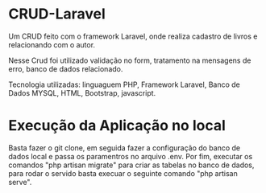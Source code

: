 # CRUD-Laravel

Um CRUD feito com o framework Laravel, onde realiza cadastro de livros e relacionando com o autor.

Nesse Crud foi utilizado validação no form, tratamento na mensagens de erro, banco de dados relacionado.

Tecnologia utilizadas: linguaguem PHP, Framework Laravel, Banco de Dados MYSQL, HTML, Bootstrap, javascript.

# Execução da Aplicação no local

Basta fazer o git clone, em seguida fazer a configuração do banco de dados local e passa os paramentros no arquivo .env. Por fim, executar os comandos "php artisan migrate" para criar as tabelas no banco de dados, para rodar o servido basta execuar o seguinte comando "php artisan serve".
